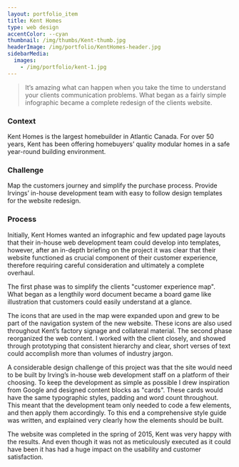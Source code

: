 ```yaml
---
layout: portfolio_item
title: Kent Homes
type: web design
accentColor: --cyan
thumbnail: /img/thumbs/Kent-thumb.jpg
headerImage: /img/portfolio/KentHomes-header.jpg
sidebarMedia:
  images:
    - /img/portfolio/kent-1.jpg
---
```


>It’s amazing what can happen when you take the time to understand your clients communication problems. What began as a fairly simple infographic became a complete redesign of the clients website.

### Context

Kent Homes is the largest homebuilder in Atlantic Canada. For over 50 years, Kent has been offering homebuyers’ quality modular homes in a safe year-round building environment.

### Challenge

Map the customers journey and simplify the purchase process. Provide Irvings’ in-house development team with easy to follow design templates for the website redesign.

### Process

Initially, Kent Homes wanted an infographic and few updated page layouts that their in-house web development team could develop into templates, however, after an in-depth briefing on the project it was clear that their website functioned as crucial component of their customer experience, therefore requiring careful consideration and ultimately a complete overhaul.

The first phase was to simplify the clients "customer experience map". What began as a lengthily word document became a board game like illustration that customers could easily understand at a glance.

The icons that are used in the map were expanded upon and grew to be part of the navigation system of the new website. These icons are also used throughout Kent’s factory signage and collateral material.
The second phase reorganized the web content. I worked with the client closely, and showed through prototyping that consistent hierarchy and clear, short verses of text could accomplish more than volumes of industry jargon.

A considerable design challenge of this project was that the site would need to be built by Irving’s in-house web development staff on a platform of their choosing. To keep the development as simple as possible I drew inspiration from Google and designed content blocks  as "cards". These cards would have the same typographic styles, padding and word count throughout. This meant that the development team only needed to code a few elements, and then apply them accordingly. To this end a comprehensive style guide was written, and explained very clearly how the elements should be built.

The website was completed in the spring of 2015, Kent was very happy with the results. And even though it was not as meticulously executed as it could have been it has had a huge impact on the usability and customer satisfaction.
